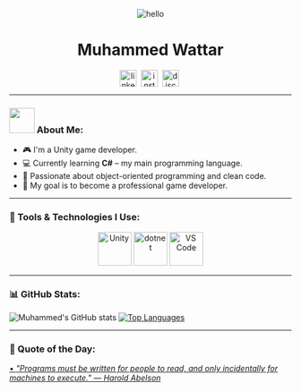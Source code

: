 <p align="center">
  <img src="https://raw.githubusercontent.com/SP-XD/SP-XD/refs/heads/main/images/hellocoders_rounded.gif" alt="hello" />
</p>

<h1 align="center">Muhammed Wattar</h1>

<p align="center">
  <a href="https://www.linkedin.com/in/your-link" target="blank"><img align="center" src="https://cdn.jsdelivr.net/npm/simple-icons@3.0.1/icons/linkedin.svg" alt="linkedin" height="30" width="30" /></a>&nbsp;
  <a href="https://www.instagram.com/your-instagram" target="blank"><img align="center" src="https://cdn.jsdelivr.net/npm/simple-icons@3.0.1/icons/instagram.svg" alt="instagram" height="30" width="30" /></a>&nbsp;
  <a href="https://discord.com/users/your-discord-id" target="blank"><img align="center" src="https://cdn.jsdelivr.net/npm/simple-icons@3.0.1/icons/discord.svg" alt="discord" height="30" width="30" /></a>&nbsp;
</p>

---

### <img src="https://github.com/TheDudeThatCode/TheDudeThatCode/blob/master/Assets/Developer.gif" width="45" /> About Me:
- 🎮 I'm a Unity game developer.
- 💻 Currently learning **C#** – my main programming language.
- 🧠 Passionate about object-oriented programming and clean code.
- 🚀 My goal is to become a professional game developer.

---

### 🧰 Tools & Technologies I Use:

<p align="center">
  <img src="https://www.vectorlogo.zone/logos/unity3d/unity3d-icon.svg" alt="Unity" width="60" height="60"/>
  <img src="https://www.vectorlogo.zone/logos/dotnet/dotnet-icon.svg" alt="dotnet" width="60" height="60"/>
  <img src="https://www.vectorlogo.zone/logos/visualstudio_code/visualstudio_code-icon.svg" alt="VS Code" width="60" height="60"/>
</p>

---

### 📊 GitHub Stats:
![Muhammed's GitHub stats](https://github-readme-stats.vercel.app/api?username=muhammadwattar&show_icons=true&theme=tokyonight&count_private=true)
[![Top Languages](https://github-readme-stats.vercel.app/api/top-langs/?username=muhammadwattar&layout=compact&theme=tokyonight)](https://github.com/anuraghazra/github-readme-stats)

---

### 💬 Quote of the Day:
<a href="https://github.com/marketplace/actions/quote-readme">
<!--STARTS_HERE_QUOTE_README-->
• <i>"Programs must be written for people to read, and only incidentally for machines to execute." — Harold Abelson</i>
<!--ENDS_HERE_QU
